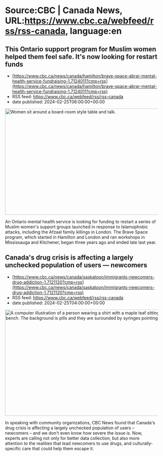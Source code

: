 # Source:CBC | Canada News, URL:https://www.cbc.ca/webfeed/rss/rss-canada, language:en

## This Ontario support program for Muslim women helped them feel safe. It's now looking for restart funds
 - [https://www.cbc.ca/news/canada/hamilton/brave-space-abrar-mental-health-service-fundraising-1.7124011?cmp=rss](https://www.cbc.ca/news/canada/hamilton/brave-space-abrar-mental-health-service-fundraising-1.7124011?cmp=rss)
 - RSS feed: https://www.cbc.ca/webfeed/rss/rss-canada
 - date published: 2024-02-25T06:00:00+00:00

<img alt="Women sit around a board-room style table and talk. " height="349" src="https://i.cbc.ca/1.7124036.1708717816!/fileImage/httpImage/image.jpeg_gen/derivatives/16x9_620/brave-space.jpeg" title="A still from a promotional video for Brave Space shows women in discussion around a table. " width="620" /><p>An Ontario mental health service is looking for funding to restart a series of Muslim women's support groups launched in response to Islamophobic attacks, including the Afzaal family killings in London. The Brave Space program, which started in Hamilton and London and ran workshops in Mississauga and Kitchener, began three years ago and ended late last year.</p>

## Canada's drug crisis is affecting a largely unchecked population of users — newcomers
 - [https://www.cbc.ca/news/canada/saskatoon/immigrants-newcomers-drug-addiction-1.7121120?cmp=rss](https://www.cbc.ca/news/canada/saskatoon/immigrants-newcomers-drug-addiction-1.7121120?cmp=rss)
 - RSS feed: https://www.cbc.ca/webfeed/rss/rss-canada
 - date published: 2024-02-25T04:00:00+00:00

<img alt="A computer illustration of a person wearing a shirt with a maple leaf sitting slumped on a bench. The background is pills and they are surounded by syringes pointing at them." height="349" src="https://i.cbc.ca/1.7121184.1708542168!/fileImage/httpImage/image.jpg_gen/derivatives/16x9_620/newcomer-drug-use-graphic.jpg" title="CBC News spoke with community organizations that are concerned drug use among newcomers to Canada is flying under the radar. " width="620" /><p>In speaking with community organizations, CBC News found that Canada's drug crisis is affecting a largely unchecked population of users – newcomers – and we don't even know how severe the issue is. Now, experts are calling not only for better data collection, but also more attention to the realities that lead newcomers to use drugs, and culturally-specific care that could help them escape it.</p>

